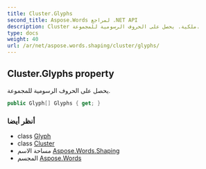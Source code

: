 ```yaml
---
title: Cluster.Glyphs
second_title: Aspose.Words لمراجع .NET API
description: Cluster ملكية. يحصل على الحروف الرسومية للمجموعة.
type: docs
weight: 40
url: /ar/net/aspose.words.shaping/cluster/glyphs/
---
```

## Cluster.Glyphs property

يحصل على الحروف الرسومية للمجموعة.

```csharp
public Glyph[] Glyphs { get; }
```

### أنظر أيضا

* class [Glyph](../../glyph/)
* class [Cluster](../)
* مساحة الاسم [Aspose.Words.Shaping](../../cluster/)
* المجسم [Aspose.Words](../../../)


